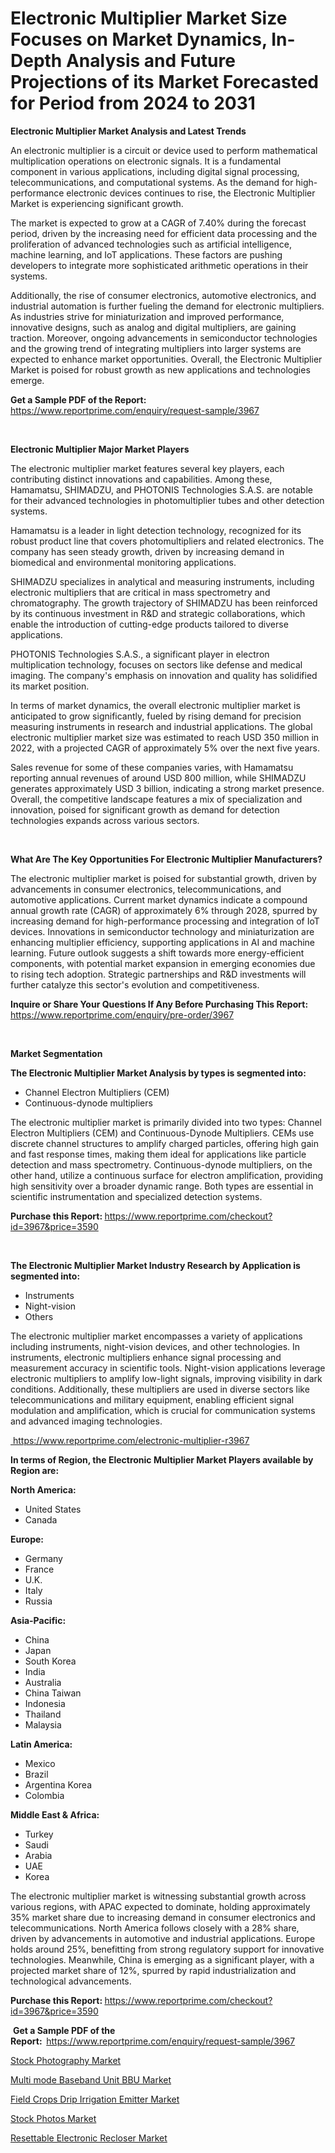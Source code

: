 <p><h1>Electronic Multiplier Market Size Focuses on Market Dynamics, In-Depth Analysis and Future Projections of its Market Forecasted for Period from 2024 to 2031</h1></p><p><strong>Electronic Multiplier Market Analysis and Latest Trends</strong></p>
<p><p>An electronic multiplier is a circuit or device used to perform mathematical multiplication operations on electronic signals. It is a fundamental component in various applications, including digital signal processing, telecommunications, and computational systems. As the demand for high-performance electronic devices continues to rise, the Electronic Multiplier Market is experiencing significant growth.</p><p>The market is expected to grow at a CAGR of 7.40% during the forecast period, driven by the increasing need for efficient data processing and the proliferation of advanced technologies such as artificial intelligence, machine learning, and IoT applications. These factors are pushing developers to integrate more sophisticated arithmetic operations in their systems. </p><p>Additionally, the rise of consumer electronics, automotive electronics, and industrial automation is further fueling the demand for electronic multipliers. As industries strive for miniaturization and improved performance, innovative designs, such as analog and digital multipliers, are gaining traction. Moreover, ongoing advancements in semiconductor technologies and the growing trend of integrating multipliers into larger systems are expected to enhance market opportunities. Overall, the Electronic Multiplier Market is poised for robust growth as new applications and technologies emerge.</p></p>
<p><strong>Get a Sample PDF of the Report:&nbsp;</strong> <a href="https://www.reportprime.com/enquiry/request-sample/3967">https://www.reportprime.com/enquiry/request-sample/3967</a></p>
<p>&nbsp;</p>
<p><strong>Electronic Multiplier Major Market Players</strong></p>
<p><p>The electronic multiplier market features several key players, each contributing distinct innovations and capabilities. Among these, Hamamatsu, SHIMADZU, and PHOTONIS Technologies S.A.S. are notable for their advanced technologies in photomultiplier tubes and other detection systems. </p><p>Hamamatsu is a leader in light detection technology, recognized for its robust product line that covers photomultipliers and related electronics. The company has seen steady growth, driven by increasing demand in biomedical and environmental monitoring applications.</p><p>SHIMADZU specializes in analytical and measuring instruments, including electronic multipliers that are critical in mass spectrometry and chromatography. The growth trajectory of SHIMADZU has been reinforced by its continuous investment in R&D and strategic collaborations, which enable the introduction of cutting-edge products tailored to diverse applications.</p><p>PHOTONIS Technologies S.A.S., a significant player in electron multiplication technology, focuses on sectors like defense and medical imaging. The company's emphasis on innovation and quality has solidified its market position. </p><p>In terms of market dynamics, the overall electronic multiplier market is anticipated to grow significantly, fueled by rising demand for precision measuring instruments in research and industrial applications. The global electronic multiplier market size was estimated to reach USD 350 million in 2022, with a projected CAGR of approximately 5% over the next five years.</p><p>Sales revenue for some of these companies varies, with Hamamatsu reporting annual revenues of around USD 800 million, while SHIMADZU generates approximately USD 3 billion, indicating a strong market presence. Overall, the competitive landscape features a mix of specialization and innovation, poised for significant growth as demand for detection technologies expands across various sectors.</p></p>
<p>&nbsp;</p>
<p><strong>What Are The Key Opportunities For Electronic Multiplier Manufacturers?</strong></p>
<p><p>The electronic multiplier market is poised for substantial growth, driven by advancements in consumer electronics, telecommunications, and automotive applications. Current market dynamics indicate a compound annual growth rate (CAGR) of approximately 6% through 2028, spurred by increasing demand for high-performance processing and integration of IoT devices. Innovations in semiconductor technology and miniaturization are enhancing multiplier efficiency, supporting applications in AI and machine learning. Future outlook suggests a shift towards more energy-efficient components, with potential market expansion in emerging economies due to rising tech adoption. Strategic partnerships and R&D investments will further catalyze this sector's evolution and competitiveness.</p></p>
<p><strong>Inquire or Share Your Questions If Any Before Purchasing This Report:</strong> <a href="https://www.reportprime.com/enquiry/pre-order/3967">https://www.reportprime.com/enquiry/pre-order/3967</a></p>
<p>&nbsp;</p>
<p><strong>Market Segmentation</strong></p>
<p><strong>The Electronic Multiplier Market Analysis by types is segmented into:</strong></p>
<p><ul><li>Channel Electron Multipliers (CEM)</li><li>Continuous-dynode multipliers</li></ul></p>
<p><p>The electronic multiplier market is primarily divided into two types: Channel Electron Multipliers (CEM) and Continuous-Dynode Multipliers. CEMs use discrete channel structures to amplify charged particles, offering high gain and fast response times, making them ideal for applications like particle detection and mass spectrometry. Continuous-dynode multipliers, on the other hand, utilize a continuous surface for electron amplification, providing high sensitivity over a broader dynamic range. Both types are essential in scientific instrumentation and specialized detection systems.</p></p>
<p><strong>Purchase this Report:&nbsp;</strong><a href="https://www.reportprime.com/checkout?id=3967&price=3590">https://www.reportprime.com/checkout?id=3967&price=3590</a></p>
<p>&nbsp;</p>
<p><strong>The Electronic Multiplier Market Industry Research by Application is segmented into:</strong></p>
<p><ul><li>Instruments</li><li>Night-vision</li><li>Others</li></ul></p>
<p><p>The electronic multiplier market encompasses a variety of applications including instruments, night-vision devices, and other technologies. In instruments, electronic multipliers enhance signal processing and measurement accuracy in scientific tools. Night-vision applications leverage electronic multipliers to amplify low-light signals, improving visibility in dark conditions. Additionally, these multipliers are used in diverse sectors like telecommunications and military equipment, enabling efficient signal modulation and amplification, which is crucial for communication systems and advanced imaging technologies.</p></p>
<p><a href="https://www.reportprime.com/electronic-multiplier-r3967">&nbsp;https://www.reportprime.com/electronic-multiplier-r3967</a></p>
<p><strong>In terms of Region, the Electronic Multiplier Market Players available by Region are:</strong></p>
<p>
    <p> <strong> North America: </strong>
        <ul>
            <li>United States</li>
            <li>Canada</li>
        </ul>
        </p> 
    <p> <strong> Europe: </strong>
        <ul>
            <li>Germany</li>
            <li>France</li>
            <li>U.K.</li>
            <li>Italy</li>
            <li>Russia</li>
        </ul>
        </p> 
    <p> <strong> Asia-Pacific: </strong>
        <ul>
            <li>China</li>
            <li>Japan</li>
            <li>South Korea</li>
            <li>India</li>
            <li>Australia</li>
            <li>China Taiwan</li>
            <li>Indonesia</li>
            <li>Thailand</li>
            <li>Malaysia</li>
        </ul>
        </p> 
    <p> <strong> Latin America: </strong>
        <ul>
            <li>Mexico</li>
            <li>Brazil</li>
            <li>Argentina Korea</li>
            <li>Colombia</li>
        </ul>
        </p> 
    <p> <strong> Middle East & Africa: </strong>
        <ul>
            <li>Turkey</li>
            <li>Saudi</li>
            <li>Arabia</li>
            <li>UAE</li>
            <li>Korea</li>
        </ul>
    </p>
    </p>
<p><p>The electronic multiplier market is witnessing substantial growth across various regions, with APAC expected to dominate, holding approximately 35% market share due to increasing demand in consumer electronics and telecommunications. North America follows closely with a 28% share, driven by advancements in automotive and industrial applications. Europe holds around 25%, benefitting from strong regulatory support for innovative technologies. Meanwhile, China is emerging as a significant player, with a projected market share of 12%, spurred by rapid industrialization and technological advancements.</p></p>
<p><strong>Purchase this Report: </strong><a href="https://www.reportprime.com/checkout?id=3967&price=3590">https://www.reportprime.com/checkout?id=3967&price=3590</a></p>
<p>&nbsp;<strong>Get a Sample PDF of the Report:&nbsp;&nbsp;</strong><a href="https://www.reportprime.com/enquiry/request-sample/3967">https://www.reportprime.com/enquiry/request-sample/3967</a></p>
<p><strong></strong></p>
<p><p><a href="https://www.linkedin.com/pulse/comprehensive-look-product-type-freepaid-application-scientific-uc5ae?trackingId=5JPPsMDMQjKdqkDuo0zChA%3D%3D">Stock Photography Market</a></p><p><a href="https://github.com/MarioBuchanan67/Market-Research-Report-List-1/blob/main/multi-mode-baseband-unit-bbu-market.md">Multi mode Baseband Unit BBU Market</a></p><p><a href="https://issuu.com/reportprime-2/docs/field-crops-drip-irrigation-emitter_4a4a6bb22ce50a">Field Crops Drip Irrigation Emitter Market</a></p><p><a href="https://www.linkedin.com/pulse/future-stock-photos-market-global-forecast-trends-2024-2031-ckzbe?trackingId=A3czDw%2BJSaeoGSxHOMV6Ug%3D%3D">Stock Photos Market</a></p><p><a href="https://issuu.com/reportprime-2/docs/resettable-electronic-recloser-mark_30059d0df706f0">Resettable Electronic Recloser Market</a></p></p>